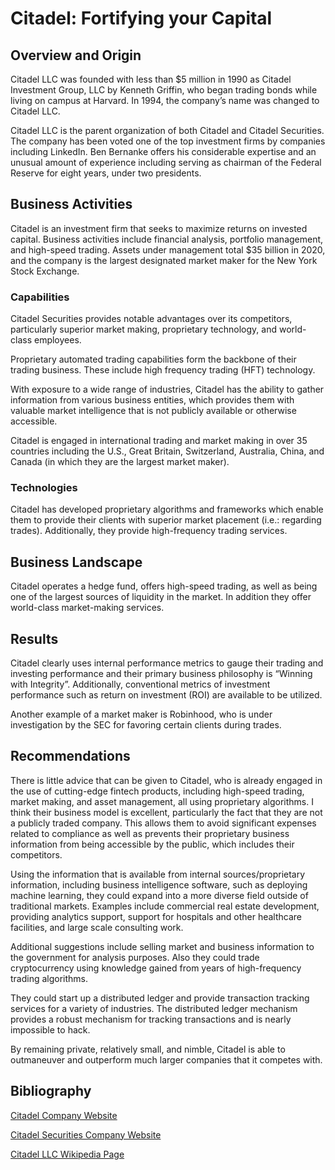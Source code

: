 # Citadel: Fortifying your Capital

## Overview and Origin

Citadel LLC was founded with less than $5 million in 1990 as Citadel Investment Group, LLC by Kenneth Griffin, who began trading bonds while living on campus at Harvard. In 1994, the company’s name was changed to Citadel LLC.

Citadel LLC is the parent organization of both Citadel and Citadel Securities. The company has been voted one of the top investment firms by companies including LinkedIn. Ben Bernanke offers his considerable expertise and an unusual amount of experience including serving as chairman of the Federal Reserve for eight years, under two presidents.

## Business Activities

Citadel is an investment firm that seeks to maximize returns on invested capital. Business activities include financial analysis, portfolio management, and high-speed trading. Assets under management total $35 billion in 2020, and the company is the largest designated market maker for the New York Stock Exchange.

### Capabilities

Citadel Securities provides notable advantages over its competitors, particularly superior market making, proprietary technology, and world-class employees.

Proprietary automated trading capabilities form the backbone of their trading business. These include high frequency trading (HFT) technology.

With exposure to a wide range of industries, Citadel has the ability to gather information from various business entities, which provides them with valuable market intelligence that is not publicly available or otherwise accessible.

Citadel is engaged in international trading and market making in over 35 countries including the U.S., Great Britain, Switzerland, Australia, China, and Canada (in which they are the largest market maker).

### Technologies

Citadel has developed proprietary algorithms and frameworks which enable them to provide their clients with superior market placement (i.e.: regarding trades). Additionally, they provide high-frequency trading services.

## Business Landscape

Citadel operates a hedge fund, offers high-speed trading, as well as being one of the largest sources of liquidity in the market. In addition they offer world-class market-making services.

## Results

Citadel clearly uses internal performance metrics to gauge their trading and investing performance and their primary business philosophy is “Winning with Integrity”. Additionally, conventional metrics of investment performance such as return on investment (ROI) are available to be utilized.

Another example of a market maker is Robinhood, who is under investigation by the SEC for favoring certain clients during trades.

## Recommendations

There is little advice that can be given to Citadel, who is already engaged in the use of cutting-edge fintech products, including high-speed trading, market making, and asset management, all using proprietary algorithms. I think their business model is excellent, particularly the fact that they are not a publicly traded company. This allows them to avoid significant expenses related to compliance as well as prevents their proprietary business information from being accessible by the public, which includes their competitors. 

Using the information that is available from internal sources/proprietary information, including business intelligence software, such as deploying machine learning, they could expand into a more diverse field outside of traditional markets. Examples include commercial real estate development, providing analytics support, support for hospitals and other healthcare facilities, and large scale consulting work.

Additional suggestions include selling market and business information to the government for analysis purposes. Also they could trade cryptocurrency using knowledge gained from years of high-frequency trading algorithms.

They could start up a distributed ledger and provide transaction tracking services for a variety of industries. The distributed ledger mechanism provides a robust mechanism for tracking transactions and is nearly impossible to hack.

By remaining private, relatively small, and nimble, Citadel is able to outmaneuver and outperform much larger companies that it competes with.

## Bibliography

[Citadel Company Website](https://www.citadel.com/)

[Citadel Securities Company Website](https://www.citadelsecurities.com/)

[Citadel LLC Wikipedia Page](https://en.wikipedia.org/wiki/Citadel_LLC)
